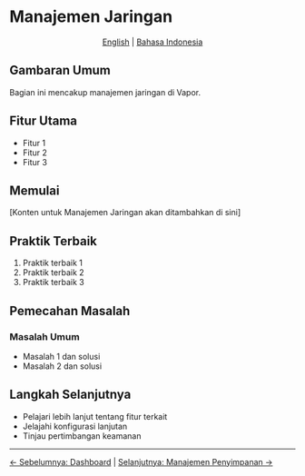 # Manajemen Jaringan

<p align="center">
  <a href="../en/06-network-management.md">English</a> | <a href="../id/">Bahasa Indonesia</a>
</p>

## Gambaran Umum

Bagian ini mencakup manajemen jaringan di Vapor.

## Fitur Utama

- Fitur 1
- Fitur 2
- Fitur 3

## Memulai

[Konten untuk Manajemen Jaringan akan ditambahkan di sini]

## Praktik Terbaik

1. Praktik terbaik 1
2. Praktik terbaik 2
3. Praktik terbaik 3

## Pemecahan Masalah

### Masalah Umum

- Masalah 1 dan solusi
- Masalah 2 dan solusi

## Langkah Selanjutnya

- Pelajari lebih lanjut tentang fitur terkait
- Jelajahi konfigurasi lanjutan
- Tinjau pertimbangan keamanan

---

[← Sebelumnya: Dashboard](05-dashboard.md) | [Selanjutnya: Manajemen Penyimpanan →](07-storage-management.md)